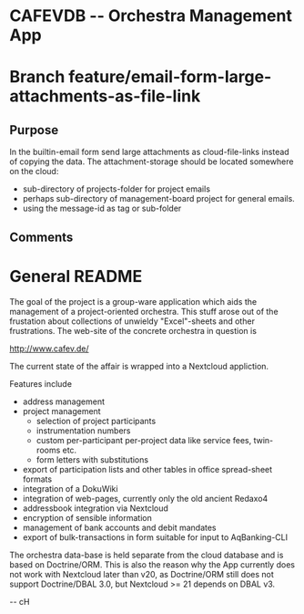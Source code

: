 CAFEVDB -- Orchestra Management App
===================================

# Branch feature/email-form-large-attachments-as-file-link #

## Purpose ##

In the builtin-email form send large attachments as cloud-file-links
instead of copying the data. The attachment-storage should be located
somewhere on the cloud:

- sub-directory of projects-folder for project emails
- perhaps sub-directory of management-board project for general emails.
- using the message-id as tag or sub-folder

## Comments ##

# General README #

The goal of the project is a group-ware application which aids
the management of a project-oriented orchestra. This stuff arose out
of the frustation about collections of unwieldy "Excel"-sheets and
other frustrations. The web-site of the concrete orchestra in question
is

http://www.cafev.de/

The current state of the affair is wrapped into a Nextcloud appliction.

Features include

- address management
- project management
  - selection of project participants
  - instrumentation numbers
  - custom per-participant per-project data like service fees, twin-rooms etc.
  - form letters with substitutions
- export of participation lists and other tables in office spread-sheet formats
- integration of a DokuWiki
- integration of web-pages, currently only the old ancient Redaxo4
- addressbook integration via Nextcloud
- encryption of sensible information
- management of bank accounts and debit mandates
- export of bulk-transactions in form suitable for input to AqBanking-CLI

The orchestra data-base is held separate from the cloud database and
is based on Doctrine/ORM. This is also the reason why the App
currently does not work with Nextcloud later than v20, as Doctrine/ORM
still does not support Doctrine/DBAL 3.0, but Nextcloud >= 21 depends
on DBAL v3.

--
cH
